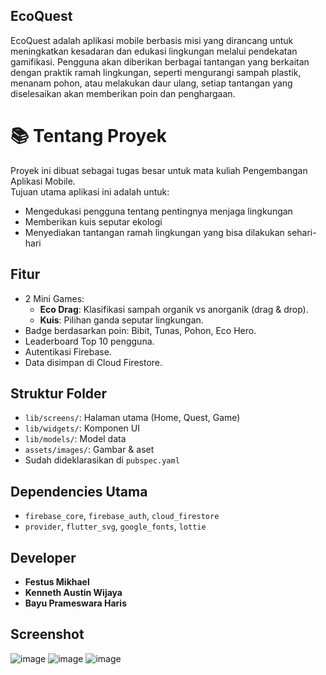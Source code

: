 ## EcoQuest

EcoQuest adalah aplikasi mobile berbasis misi yang dirancang untuk meningkatkan 
kesadaran dan edukasi lingkungan melalui pendekatan gamifikasi. Pengguna akan diberikan 
berbagai tantangan yang berkaitan dengan praktik ramah lingkungan, seperti mengurangi 
sampah plastik, menanam pohon, atau melakukan daur ulang, setiap tantangan yang 
diselesaikan akan memberikan poin dan penghargaan. 

# 📚 Tentang Proyek

Proyek ini dibuat sebagai tugas besar untuk mata kuliah Pengembangan Aplikasi Mobile.  
Tujuan utama aplikasi ini adalah untuk:

- Mengedukasi pengguna tentang pentingnya menjaga lingkungan
- Memberikan kuis seputar ekologi
- Menyediakan tantangan ramah lingkungan yang bisa dilakukan sehari-hari
  
## Fitur
- 2 Mini Games:
  - **Eco Drag**: Klasifikasi sampah organik vs anorganik (drag & drop).
  - **Kuis**: Pilihan ganda seputar lingkungan.
- Badge berdasarkan poin: Bibit, Tunas, Pohon, Eco Hero.
- Leaderboard Top 10 pengguna.
- Autentikasi Firebase.
- Data disimpan di Cloud Firestore.

## Struktur Folder
- `lib/screens/`: Halaman utama (Home, Quest, Game)
- `lib/widgets/`: Komponen UI
- `lib/models/`: Model data
- `assets/images/`: Gambar & aset
- Sudah dideklarasikan di `pubspec.yaml`

## Dependencies Utama
- `firebase_core`, `firebase_auth`, `cloud_firestore`  
- `provider`, `flutter_svg`, `google_fonts`, `lottie`

## Developer
- **Festus Mikhael**
- **Kenneth Austin Wijaya**
- **Bayu Prameswara Haris**

## Screenshot
![image](https://github.com/user-attachments/assets/7f4bd32a-fdc6-485b-98ab-2cc4779feb68)
![image](https://github.com/user-attachments/assets/d7acd674-1c9c-4d0b-b482-7412586808ee)
![image](https://github.com/user-attachments/assets/3a2b9abc-6b67-4706-9f48-daf80a4d950f)

